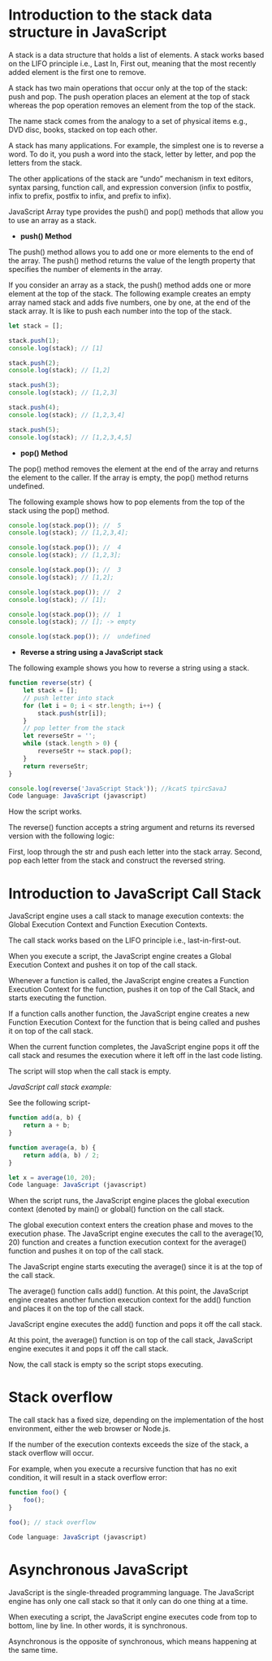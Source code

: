 # Introduction to the stack data structure in JavaScript

A stack is a data structure that holds a list of elements. A stack works based on the LIFO principle i.e., Last In, First out, meaning that the most recently added element is the first one to remove.

A stack has two main operations that occur only at the top of the stack: push and pop. The push operation places an element at the top of stack whereas the pop operation removes an element from the top of the stack.

The name stack comes from the analogy to a set of physical items e.g., DVD disc, books, stacked on top each other.

A stack has many applications. For example, the simplest one is to reverse a word. To do it, you push a word into the stack, letter by letter, and pop the letters from the stack.

The other applications of the stack are “undo” mechanism in text editors, syntax parsing, function call, and expression conversion (infix to postfix, infix to prefix, postfix to infix, and prefix to infix).

JavaScript Array type provides the push() and pop() methods that allow you to use an array as a stack.

- **push() Method**

The push() method allows you to add one or more elements to the end of the array. The push() method returns the value of the length property that specifies the number of elements in the array.

If you consider an array as a stack, the push() method adds one or more element at the top of the stack. The following example creates an empty array named stack and adds five numbers, one by one, at the end of the stack array. It is like to push each number into the top of the stack.

```js
let stack = [];

stack.push(1);
console.log(stack); // [1]

stack.push(2);
console.log(stack); // [1,2]

stack.push(3);
console.log(stack); // [1,2,3]

stack.push(4);
console.log(stack); // [1,2,3,4]

stack.push(5);
console.log(stack); // [1,2,3,4,5]
```

- **pop() Method**

The pop() method removes the element at the end of the array and returns the element to the caller. If the array is empty, the pop() method returns undefined.

The following example shows how to pop elements from the top of the stack using the pop() method.

```js
console.log(stack.pop()); //  5
console.log(stack); // [1,2,3,4];

console.log(stack.pop()); //  4
console.log(stack); // [1,2,3];

console.log(stack.pop()); //  3
console.log(stack); // [1,2];

console.log(stack.pop()); //  2
console.log(stack); // [1];

console.log(stack.pop()); //  1
console.log(stack); // []; -> empty

console.log(stack.pop()); //  undefined
```

- **Reverse a string using a JavaScript stack**

The following example shows you how to reverse a string using a stack.

```js
function reverse(str) {
    let stack = [];
    // push letter into stack
    for (let i = 0; i < str.length; i++) {
        stack.push(str[i]);
    }
    // pop letter from the stack
    let reverseStr = '';
    while (stack.length > 0) {
        reverseStr += stack.pop();
    }
    return reverseStr;
}

console.log(reverse('JavaScript Stack')); //kcatS tpircSavaJ
Code language: JavaScript (javascript)
```
How the script works.

The reverse() function accepts a string argument and returns its reversed version with the following logic:

First, loop through the str and push each letter into the stack array.
Second, pop each letter from the stack and construct the reversed string.



# Introduction to JavaScript Call Stack

JavaScript engine uses a call stack to manage execution contexts: the Global Execution Context and Function Execution Contexts.

The call stack works based on the LIFO principle i.e., last-in-first-out.

When you execute a script, the JavaScript engine creates a Global Execution Context and pushes it on top of the call stack.

Whenever a function is called, the JavaScript engine creates a Function Execution Context for the function, pushes it on top of the Call Stack, and starts executing the function.

If a function calls another function, the JavaScript engine creates a new Function Execution Context for the function that is being called and pushes it on top of the call stack.

When the current function completes, the JavaScript engine pops it off the call stack and resumes the execution where it left off in the last code listing.

The script will stop when the call stack is empty.

*JavaScript call stack example:*

See the following script-

```js
function add(a, b) {
    return a + b;
}

function average(a, b) {
    return add(a, b) / 2;
}

let x = average(10, 20);
Code language: JavaScript (javascript)
```

When the script runs, the JavaScript engine places the global execution context (denoted by main() or global() function on the call stack.

The global execution context enters the creation phase and moves to the execution phase. The JavaScript engine executes the call to the average(10, 20) function and creates a function execution context for the average() function and pushes it on top of the call stack.

The JavaScript engine starts executing the average() since it is at the top of the call stack.

The average() function calls add() function. At this point, the JavaScript engine creates another function execution context for the add() function and places it on the top of the call stack.

JavaScript engine executes the add() function and pops it off the call stack.

At this point, the average() function is on top of the call stack, JavaScript engine executes it and pops it off the call stack.

Now, the call stack is empty so the script stops executing.


# Stack overflow

The call stack has a fixed size, depending on the implementation of the host environment, either the web 
browser or Node.js.

If the number of the execution contexts exceeds the size of the stack, a stack overflow will occur.

For example, when you execute a recursive function that has no exit condition, it will result in a stack overflow error:

```js
function foo() {
    foo();
}

foo(); // stack overflow

Code language: JavaScript (javascript)
```


# Asynchronous JavaScript

JavaScript is the single-threaded programming language. The JavaScript engine has only one call stack so that it only can do one thing at a time.

When executing a script, the JavaScript engine executes code from top to bottom, line by line. In other words, it is synchronous.

Asynchronous is the opposite of synchronous, which means happening at the same time. 






